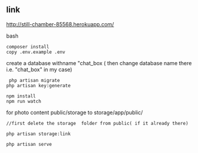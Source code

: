 ## link 
http://still-chamber-85568.herokuapp.com/



 bash
 ```
 composer install
 copy .env.example .env 
 ```
 create a database  withname "chat_box
 ( then change database name there i.e. "chat_box" in my case)
 ```
  php artisan migrate 
 php artisan key:generate
 ```
```
npm install 
npm run watch 
```
for photo content public/storage  to storage/app/public/
``` 
//first delete the storage  folder from public( if it already there)

php artisan storage:link
```
```
php artisan serve
```


